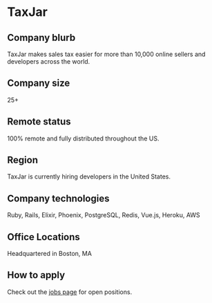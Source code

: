 # TaxJar

## Company blurb

TaxJar makes sales tax easier for more than 10,000 online sellers and developers across the world.

## Company size

25+

## Remote status

100% remote and fully distributed throughout the US.

## Region

TaxJar is currently hiring developers in the United States.

## Company technologies

Ruby, Rails, Elixir, Phoenix, PostgreSQL, Redis, Vue.js, Heroku, AWS

## Office Locations

Headquartered in Boston, MA

## How to apply

Check out the [jobs page](https://www.taxjar.com/jobs/) for open positions.
